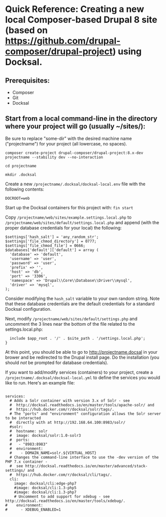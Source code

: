 # Quick Reference: Creating a new local Composer-based Drupal 8 site (based on https://github.com/drupal-composer/drupal-project) using Docksal.

## Prerequisites: 
  *  Composer  
  *  Git  
  *  Docksal  

## Start from a local command-line in the directory where your project will go (usually ~/sites/):

Be sure to replace "some-dir" with the desired machine name ("projectname") for your project (all lowercase, no spaces).
 
`composer create-project drupal-composer/drupal-project:8.x-dev projectname --stability dev --no-interaction`

`cd projectname`

`mkdir .docksal`

Create a new `/projectname/.docksal/docksal-local.env` file with the following contents:

`DOCROOT=web`

Start up the Docksal containers for this project with: `fin start`

Copy `/projectname/web/sites/example.settings.local.php` to `/projectname/web/sites/default/settings.local.php` and append (with the proper database credentials for your local) the following:
 
```$config_directories['sync'] = '../config';
$settings['hash_salt'] = 'any_random_str';
$settings['file_chmod_directory'] = 0777;
$settings['file_chmod_file'] = 0666;
$databases['default']['default'] = array (
  'database' => 'default',
  'username' => 'user',
  'password' => 'user',
  'prefix' => '',
  'host' => 'db',
  'port' => '3306',
  'namespace' => 'Drupal\\Core\\Database\\Driver\\mysql',
  'driver' => 'mysql',
);
```

Consider modifying the `hash_salt` variable to your own random string. Note that these database credentials are the default credentials for a standard Docksal configuration.

Next, modify `/projectname/web/sites/default/settings.php` and uncomment the 3 lines near the bottom of the file related to the settings.local.php:

```if (file_exists($app_root . '/' . $site_path . '/settings.local.php')) {
  include $app_root . '/' . $site_path . '/settings.local.php';
}
```

At this point, you should be able to go to http://projectname.docsal in your brower and be redirected to the Drupal install page. Do the installation (you should *not* be prompted for database credentials). 

If you want to add/modify services (containers) to your project, create a `/projectname/.docksal/docksal-local.yml` to define the services you would like to run. Here's an example file:

```version: "2.1"

services:
  # Adds a Solr container with version 3.x of Solr - see
  #  http://docksal.readthedocs.io/en/master/tools/apache-solr/ and 
  #  https://hub.docker.com/r/docksal/solr/tags/.
  # The "ports" and "environment" configuration allows the Solr server to be interacted
  #  directly with at http://192.168.64.100:8983/solr/
  #solr:
  #  hostname: solr
  #  image: docksal/solr:1.0-solr3
  #  ports:
  #   - "8983:8983"
  #  environment:
  #    - DOMAIN_NAME=solr.${VIRTUAL_HOST}
  # Changes the command-line interface to use the -dev version of the PHP 7.x container - 
  #  see http://docksal.readthedocs.io/en/master/advanced/stack-settings/ and 
  #  https://hub.docker.com/r/docksal/cli/tags/.  
  cli:
    image: docksal/cli:edge-php7
    #image: docksal/cli:1.3-php5
    #image: docksal/cli:1.3-php7
    # Uncomment to add support for xdebug - see http://docksal.readthedocs.io/en/master/tools/xdebug/.  
#    environment:
#      - XDEBUG_ENABLED=1
```
